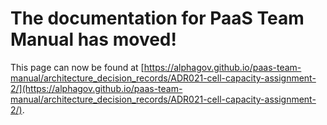 
# The documentation for PaaS Team Manual has moved!
This page can now be found at [https://alphagov.github.io/paas-team-manual/architecture_decision_records/ADR021-cell-capacity-assignment-2/](https://alphagov.github.io/paas-team-manual/architecture_decision_records/ADR021-cell-capacity-assignment-2/).

